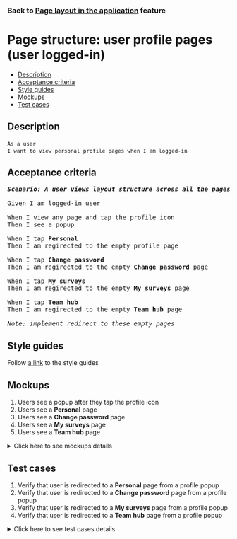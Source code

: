 ### Back to [Page layout in the application](../../) feature

# Page structure: user profile pages (user logged-in)

- [Description](#description)
- [Acceptance criteria](#acceptance-criteria)
- [Style guides](#style-guides)
- [Mockups](#mockups)
- [Test cases](#test-cases)

## Description

    As a user
    I want to view personal profile pages when I am logged-in

## Acceptance criteria

<pre>
<b><i>Scenario: A user views layout structure across all the pages</i></b>

Given I am logged-in user

When I view any page and tap the profile icon
Then I see a popup

When I tap <b>Personal</b>
Then I am regirected to the empty profile page

When I tap <b>Change password</b>
Then I am regirected to the empty <b>Change password</b> page

When I tap <b>My surveys</b>
Then I am regirected to the empty <b>My surveys</b> page

When I tap <b>Team hub</b>
Then I am regirected to the empty <b>Team hub</b> page

<i>Note: implement redirect to these empty pages</i>
</pre>

## Style guides

Follow [a link](https://www.figma.com/proto/0zkkf5WC77OSpvyD6YXpFE/Style-guides?page-id=0%3A1&node-id=19%3A5368&viewport=266%2C48%2C0.54&scaling=min-zoom&starting-point-node-id=19%3A5368) to the style guides

## Mockups

1. Users see a popup after they tap the profile icon
2. Users see a <b>Personal</b> page
3. Users see a <b>Change password</b> page
4. Users see a <b>My surveys</b> page
5. Users see a <b>Team hub</b> page

<details>
  <summary>Click here to see mockups details</summary>

**1. Users see a popup after they tap the profile icon:**

![Users see a popup after they tap the profile icon](/sports_hub_portal/mobile_application_features/project_layout/images/profile_popup_home_page.png)

**2. Users see a Personal page:**

![Users see a Personal page](/sports_hub_portal/mobile_application_features/project_layout/images/personal_page.png)

**3. Users see a Change password page:**

![Users see a Change password page](/sports_hub_portal/mobile_application_features/project_layout/images/change_password_page.png)

**4. Users see a My surveys page:**

![Users see a My surveys page](/sports_hub_portal/mobile_application_features/project_layout/images/my_surveys_page.png)

**5. Users see a Team hub page:**

![Users see a Team hub page](/sports_hub_portal/mobile_application_features/project_layout/images/team_hub_page.png)

</details>

## Test cases

1. Verify that user is redirected to a <b>Personal</b> page from a profile popup
2. Verify that user is redirected to a <b>Change password</b> page from a profile popup
3. Verify that user is redirected to a <b>My surveys</b> page from a profile popup
4. Verify that user is redirected to a <b>Team hub</b> page from a profile popup

<details>
  <summary>Click here to see test cases details</summary>

### **#1. Verify that user is redirected to a Personal page from a profile popup**

|Preconditions|Steps|Expected result
------|-------|----------
|- Go to the Sports Hub Home page|1) Tap the profile icon in header</br>2) Tap the <b>Personal</b> menu item|2) The user is redirected to the <b>Personal</b> page|

### **#2. Verify that user is redirected to a Change password page from a profile popup**

|Preconditions|Steps|Expected result
------|-------|----------
|- Go to the Sports Hub Home page|1) Tap the profile icon in header</br>2) Tap the <b>Change password</b> menu item|2) The user is redirected to the <b>Change password</b> page|

### **#3. Verify that user is redirected to a My surveys page from a profile popup**

|Preconditions|Steps|Expected result
------|-------|----------
|- Go to the Sports Hub Home page|1) Tap the profile icon in header</br>2) Tap the <b>My surveys</b> menu item|2) The user is redirected to the <b>My surveys</b> page|

### **#4. Verify that user is redirected to a Team hub page from a profile popup**

|Preconditions|Steps|Expected result
------|-------|----------
|- Go to the Sports Hub Home page|1) Tap the profile icon in header</br>2) Tap the <b>Team hub</b> menu item|2) The user is redirected to the <b>Team hub</b> page|
</details>
